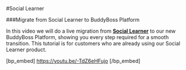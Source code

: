 #Social Learner

###Migrate from Social Learner to BuddyBoss Platform

In this video we will do a live migration from [**Social Learner**](https://www.buddyboss.com/product/social-learner-learndash/) to our new BuddyBoss Platform, showing you every step required for a smooth transition. This tutorial is for customers who are already using our Social Learner product.

[bp_embed] https://youtu.be/-TdZ6eHFujo [/bp_embed]